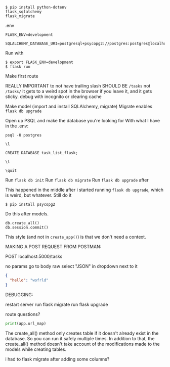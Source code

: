 ```
$ pip install python-dotenv
flask_sqlalchemy
flask_migrate
```

.env

```
FLASK_ENV=development

SQLALCHEMY_DATABASE_URI=postgresql+psycopg2://postgres:postgres@localhost:5432/task_list_flask
```

Run with

```
$ export FLASK_ENV=development
$ flask run
```

Make first route

REALLY IMPORTANT to not have trailing slash
SHOULD BE `/tasks`
not `/tasks/`
it gets to a weird spot in the browser if you leave it, and it gets sticky. debug with incognito or clearing cache

Make model
(import and install SQLAlchemy, migrate)
Migrate enables `flask db upgrade`

Open up PSQL and make the database you're looking for
With what I have in the .env:

```
psql -U postgres

\l

CREATE DATABASE task_list_flask;

\l

\quit
```

Run `flask db init`
Run `flask db migrate`
Run `flask db upgrade` after

This happened in the middle after i started running `flask db upgrade`, which is weird, but whatever. Still do it

```
$ pip install psycopg2
```

Do this after models.

```
db.create_all()
db.session.commit()
```

This style (and not in `create_app()`) is that we don't need a context.

MAKING A POST REQUEST FROM POSTMAN:

POST localhost:5000/tasks

no params
go to body
raw
select "JSON" in dropdown next to it

```json
{
  "hello": "wofrld"
}
```

DEBUGGING:

restart server
run flask migrate
run flask upgrade

route questions?

```python
print(app.url_map)
```

The create_all() method only creates table if it doesn't already exist in the database. So you can run it safely multiple times. In addition to that, the create_all() method doesn't take account of the modifications made to the models while creating tables.

i had to flask migrate after adding some columns?